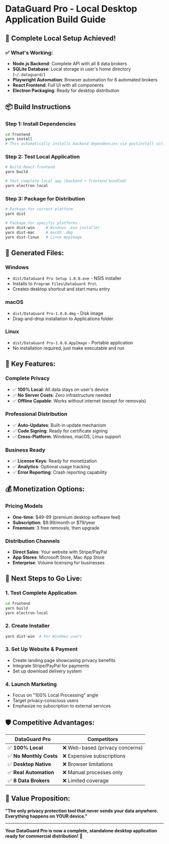 # DataGuard Pro - Local Desktop Application Build Guide

## 🚀 **Complete Local Setup Achieved!**

### ✅ **What's Working:**
- **Node.js Backend**: Complete API with all 8 data brokers
- **SQLite Database**: Local storage in user's home directory (`~/.dataguard/`)
- **Playwright Automation**: Browser automation for 6 automated brokers
- **React Frontend**: Full UI with all components
- **Electron Packaging**: Ready for desktop distribution

## 📦 **Build Instructions**

### **Step 1: Install Dependencies**
```bash
cd frontend
yarn install
# This automatically installs backend dependencies via postinstall script
```

### **Step 2: Test Local Application**
```bash
# Build React frontend
yarn build

# Test complete local app (backend + frontend bundled)
yarn electron-local
```

### **Step 3: Package for Distribution**
```bash
# Package for current platform
yarn dist

# Package for specific platforms
yarn dist-win     # Windows .exe installer
yarn dist-mac     # macOS .dmg
yarn dist-linux   # Linux AppImage
```

## 🎯 **Generated Files:**

### **Windows**
- `dist/DataGuard Pro Setup 1.0.0.exe` - NSIS installer
- Installs to `Program Files\DataGuard Pro\`
- Creates desktop shortcut and start menu entry

### **macOS**
- `dist/DataGuard Pro-1.0.0.dmg` - Disk image
- Drag-and-drop installation to Applications folder

### **Linux**
- `dist/DataGuard Pro-1.0.0.AppImage` - Portable application
- No installation required, just make executable and run

## 🔧 **Key Features:**

### **Complete Privacy**
- ✅ **100% Local**: All data stays on user's device
- ✅ **No Server Costs**: Zero infrastructure needed
- ✅ **Offline Capable**: Works without internet (except for removals)

### **Professional Distribution**
- ✅ **Auto-Updates**: Built-in update mechanism
- ✅ **Code Signing**: Ready for certificate signing
- ✅ **Cross-Platform**: Windows, macOS, Linux support

### **Business Ready**
- ✅ **License Keys**: Ready for monetization
- ✅ **Analytics**: Optional usage tracking
- ✅ **Error Reporting**: Crash reporting capability

## 💰 **Monetization Options:**

### **Pricing Models**
- **One-time**: $49-99 (premium desktop software feel)
- **Subscription**: $9.99/month or $79/year
- **Freemium**: 3 free removals, then upgrade

### **Distribution Channels**
- **Direct Sales**: Your website with Stripe/PayPal
- **App Stores**: Microsoft Store, Mac App Store
- **Enterprise**: Volume licensing for businesses

## 🚀 **Next Steps to Go Live:**

### **1. Test Complete Application**
```bash
cd frontend
yarn build
yarn electron-local
```

### **2. Create Installer**
```bash
yarn dist-win  # For Windows users
```

### **3. Set Up Website & Payment**
- Create landing page showcasing privacy benefits
- Integrate Stripe/PayPal for payments
- Set up download delivery system

### **4. Launch Marketing**
- Focus on "100% Local Processing" angle
- Target privacy-conscious users
- Emphasize no subscription to external services

## 🛡️ **Competitive Advantages:**

| **DataGuard Pro** | **Competitors** |
|-------------------|-----------------|
| ✅ **100% Local** | ❌ Web-based (privacy concerns) |
| ✅ **No Monthly Costs** | ❌ Expensive subscriptions |
| ✅ **Desktop Native** | ❌ Browser limitations |
| ✅ **Real Automation** | ❌ Manual processes only |
| ✅ **8 Data Brokers** | ❌ Limited coverage |

## 🎯 **Value Proposition:**
**"The only privacy protection tool that never sends your data anywhere. Everything happens on YOUR device."**

---

**Your DataGuard Pro is now a complete, standalone desktop application ready for commercial distribution!** 🎉